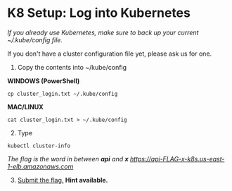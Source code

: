# K8 Setup: Log into Kubernetes

_If you already use Kubernetes, make sure to back up your current ~/.kube/config file._

If you don't have a cluster configuration file yet, please ask us for one.


1. Copy the contents into ~/kube/config

**WINDOWS (PowerShell)**

```
cp cluster_login.txt ~/.kube/config

```

**MAC/LINUX**

```
cat cluster_login.txt > ~/.kube/config

```

2. Type 

```
kubectl cluster-info

```

_The flag is the word in between **api** and **x** https://api-FLAG-x-k8s.us-east-1-elb.amazonaws.com_

3. [Submit the flag.](https://devslop.ctfd.io/challenges#Challenge%207-1) **Hint available.**
